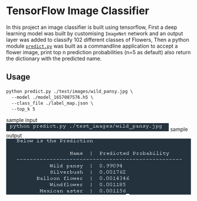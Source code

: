 # TensorFlow Image Classifier
In this project an image classifier is built using tensorflow, First a deep learning model was built by customising `ImageNet` network and an output layer was added to classify 102 different classes of Flowers, Then a python module [`predict.py`](./predict.py) was built as a commandline application to accept a flower image, print top n prediction probabilities (n=5 as default) also return the dictionary with the predicted name.

## Usage
```
python predict.py ./test/images/wild_pansy.jpg \
  --model ./model_1657087576.h5 \
  --class_file ./label_map.json \
  --top_k 5
```
sample input
 ![sample_input](./input1.JPG)
sample output
![sample_output](./output1.JPG)

